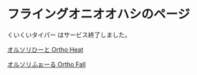 # フライングオニオオハシのページ

くいくいタイパー はサービス終了しました。

[オルソリひーと  Ortho Heat](https://oha-ohashi.github.io/2022_1/a_ortho/ortho_heat.html)

[オルソリふぉーる  Ortho Fall](https://oha-ohashi.github.io/2022_1/a_ortho/ortho_typing.html)